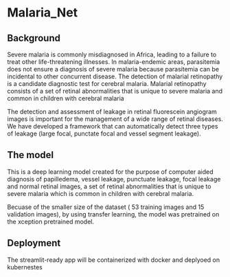 # Malaria_Net
## Background
Severe malaria is commonly misdiagnosed in Africa, leading to a failure to treat other life-threatening illnesses. In malaria-endemic areas, parasitemia does not ensure a diagnosis of severe malaria because parasitemia can be incidental to other concurrent disease. The detection of malarial retinopathy is a candidate diagnostic test for cerebral malaria. Malarial retinopathy consists of a set of retinal abnormalities that is unique to severe malaria and common in children with cerebral malaria

The detection and assessment of leakage in retinal fluorescein angiogram images is important for the management of a wide range of retinal diseases. We have developed a framework that can automatically detect three types of leakage (large focal, punctate focal and vessel segment leakage).

## The model
This is a deep learning model created for the purpose of computer aided diagnosis of papilledema, vessel leakage, punctuate leakage, focal leakage and normal retinal images, a set of retinal abnormalities that is unique to severe malaria which is common in children with cerebral malaria.

Becuase of the smaller size of the dataset ( 53 training images and 15 validation images), by using transfer learning, the model was pretrained on the xception pretrained model.

## Deployment
The streamlit-ready app will be containerized with docker and deplyoed on kubernestes

